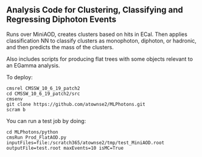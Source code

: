## Analysis Code for Clustering, Classifying and Regressing Diphoton Events

Runs over MiniAOD, creates clusters based on hits in ECal. Then applies classification NN to classify clusters as monophoton, diphoton, or hadronic, and then predicts the mass of the clusters.

Also includes scripts for producing flat trees with some objects relevant to an EGamma analysis.

To deploy:

```
cmsrel CMSSW_10_6_19_patch2
cd CMSSW_10_6_19_patch2/src
cmsenv
git clone https://github.com/atownse2/MLPhotons.git
scram b
```

You can run a test job by doing:
```
cd MLPhotons/python
cmsRun Prod_FlatAOD.py inputFiles=file:/scratch365/atownse2/tmp/test_MiniAOD.root outputFile=test.root maxEvents=10 isMC=True
```
